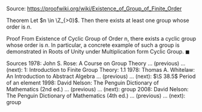 # 

Source: https://proofwiki.org/wiki/Existence_of_Group_of_Finite_Order

Theorem
Let $n \in \Z_{>0}$.
Then there exists at least one group whose order is $n$.


Proof
From Existence of Cyclic Group of Order n, there exists a cyclic group whose order is $n$.
In particular, a concrete example of such a group is demonstrated in Roots of Unity under Multiplication form Cyclic Group.
$\blacksquare$


Sources
1978: John S. Rose: A Course on Group Theory ... (previous) ... (next): $1$: Introduction to Finite Group Theory: $1.1$
1978: Thomas A. Whitelaw: An Introduction to Abstract Algebra ... (previous) ... (next): $\S 38.5$ Period of an element
1998: David Nelson: The Penguin Dictionary of Mathematics (2nd ed.) ... (previous) ... (next): group
2008: David Nelson: The Penguin Dictionary of Mathematics (4th ed.) ... (previous) ... (next): group




